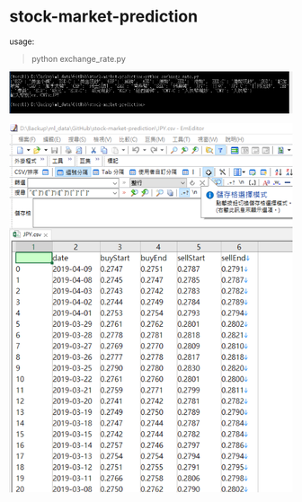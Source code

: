 # stock-market-prediction

usage:

> python exchange_rate.py

![1554905661944](1554905661944.png)

![1554906080939](1554906080939.png)
